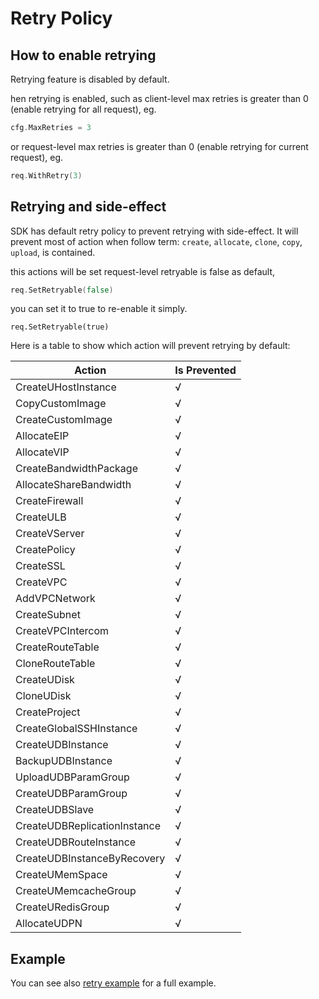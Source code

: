 # Retry Policy

## How to enable retrying

Retrying feature is disabled by default.

hen retrying is enabled, such as client-level max retries is greater than 0 (enable retrying for all request), eg.

```go
cfg.MaxRetries = 3
```

or request-level max retries is greater than 0 (enable retrying for current request), eg.

```go
req.WithRetry(3)
```

## Retrying and side-effect

SDK has default retry policy to prevent retrying with side-effect. It will prevent most of action when follow term: ``create``, ``allocate``, ``clone``, ``copy``, ``upload``, is contained.

this actions will be set request-level retryable is false as default,

```go
req.SetRetryable(false)
```

you can set it to true to re-enable it simply.

```
req.SetRetryable(true)
```

Here is a table to show which action will prevent retrying by default:

| Action                  | Is Prevented |
| ----------------------- | ------------ |
| CreateUHostInstance     | √            |
| CopyCustomImage         | √            |
| CreateCustomImage       | √            |
| AllocateEIP             | √            |
| AllocateVIP             | √            |
| CreateBandwidthPackage  | √            |
| AllocateShareBandwidth  | √            |
| CreateFirewall          | √            |
| CreateULB               | √            |
| CreateVServer           | √            |
| CreatePolicy            | √            |
| CreateSSL               | √            |
| CreateVPC               | √            |
| AddVPCNetwork           | √            |
| CreateSubnet            | √            |
| CreateVPCIntercom       | √            |
| CreateRouteTable        | √            |
| CloneRouteTable         | √            |
| CreateUDisk             | √            |
| CloneUDisk              | √            |
| CreateProject           | √            |
| CreateGlobalSSHInstance | √            |
| CreateUDBInstance       | √            |
| BackupUDBInstance        | √            |
| UploadUDBParamGroup         | √            |
| CreateUDBParamGroup             | √            |
| CreateUDBSlave              | √            |
| CreateUDBReplicationInstance           | √            |
| CreateUDBRouteInstance | √            |
| CreateUDBInstanceByRecovery       | √            |
| CreateUMemSpace        | √            |
| CreateUMemcacheGroup         | √            |
| CreateURedisGroup             | √            |
| AllocateUDPN              | √            |

## Example

You can see also [retry example](../examples/retry) for a full example.
